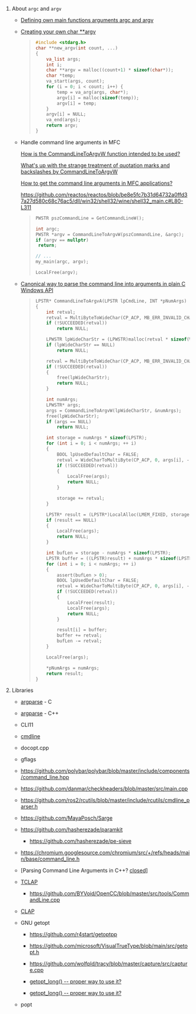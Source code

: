 1. About `argc` and `argv`

   - [Defining own main functions arguments argc and argv](https://stackoverflow.com/questions/1519885/defining-own-main-functions-arguments-argc-and-argv)

   - [Creating your own char **argv](https://www.daniweb.com/programming/software-development/threads/476677/creating-your-own-char-argv)

     > ```c
     > #include <stdarg.h>
     > char **new_argv(int count, ...)
     > {
     >     va_list args;
     >     int i;
     >     char **argv = malloc((count+1) * sizeof(char*));
     >     char *temp;
     >     va_start(args, count);
     >     for (i = 0; i < count; i++) {
     >         temp = va_arg(args, char*);
     >         argv[i] = malloc(sizeof(temp));
     >         argv[i] = temp;
     >     }
     >     argv[i] = NULL;
     >     va_end(args);
     >     return argv;
     > }
     > ```

   - Handle command line arguments in MFC

     [How is the CommandLineToArgvW function intended to be used?](https://devblogs.microsoft.com/oldnewthing/20100916-00/?p=12843)
     
     [What's up with the strange treatment of quotation marks and backslashes by CommandLineToArgvW](https://devblogs.microsoft.com/oldnewthing/20100917-00/?p=12833)
     
     [How to get the command line arguments in MFC applications?](https://stackoverflow.com/questions/5562877/how-to-get-the-command-line-arguments-in-mfc-applications)
     
     https://github.com/reactos/reactos/blob/be8e5fc7b31d64732a0ffd37a27d580c68c76ac5/dll/win32/shell32/wine/shell32_main.c#L80-L311
     
     > ```c++
     > PWSTR pszCommandLine = GetCommandLineW();
     > 
     > int argc;
     > PWSTR *argv = CommandLineToArgvW(pszCommandLine, &argc);
     > if (argv == nullptr)
     >  return;
     > 
     > // ...
     > my_main(argc, argv);
     > 
     > LocalFree(argv);
     > ```

   - [Canonical way to parse the command line into arguments in plain C Windows API](https://stackoverflow.com/questions/291424/canonical-way-to-parse-the-command-line-into-arguments-in-plain-c-windows-api)

     > ```c
     > LPSTR* CommandLineToArgvA(LPSTR lpCmdLine, INT *pNumArgs)
     > {
     >     int retval;
     >     retval = MultiByteToWideChar(CP_ACP, MB_ERR_INVALID_CHARS, lpCmdLine, -1, NULL, 0);
     >     if (!SUCCEEDED(retval))
     >         return NULL;
     > 
     >     LPWSTR lpWideCharStr = (LPWSTR)malloc(retval * sizeof(WCHAR));
     >     if (lpWideCharStr == NULL)
     >         return NULL;
     > 
     >     retval = MultiByteToWideChar(CP_ACP, MB_ERR_INVALID_CHARS, lpCmdLine, -1, lpWideCharStr, retval);
     >     if (!SUCCEEDED(retval))
     >     {
     >         free(lpWideCharStr);
     >         return NULL;
     >     }
     > 
     >     int numArgs;
     >     LPWSTR* args;
     >     args = CommandLineToArgvW(lpWideCharStr, &numArgs);
     >     free(lpWideCharStr);
     >     if (args == NULL)
     >         return NULL;
     > 
     >     int storage = numArgs * sizeof(LPSTR);
     >     for (int i = 0; i < numArgs; ++ i)
     >     {
     >         BOOL lpUsedDefaultChar = FALSE;
     >         retval = WideCharToMultiByte(CP_ACP, 0, args[i], -1, NULL, 0, NULL, &lpUsedDefaultChar);
     >         if (!SUCCEEDED(retval))
     >         {
     >             LocalFree(args);
     >             return NULL;
     >         }
     > 
     >         storage += retval;
     >     }
     > 
     >     LPSTR* result = (LPSTR*)LocalAlloc(LMEM_FIXED, storage);
     >     if (result == NULL)
     >     {
     >         LocalFree(args);
     >         return NULL;
     >     }
     > 
     >     int bufLen = storage - numArgs * sizeof(LPSTR);
     >     LPSTR buffer = ((LPSTR)result) + numArgs * sizeof(LPSTR);
     >     for (int i = 0; i < numArgs; ++ i)
     >     {
     >         assert(bufLen > 0);
     >         BOOL lpUsedDefaultChar = FALSE;
     >         retval = WideCharToMultiByte(CP_ACP, 0, args[i], -1, buffer, bufLen, NULL, &lpUsedDefaultChar);
     >         if (!SUCCEEDED(retval))
     >         {
     >             LocalFree(result);
     >             LocalFree(args);
     >             return NULL;
     >         }
     > 
     >         result[i] = buffer;
     >         buffer += retval;
     >         bufLen -= retval;
     >     }
     > 
     >     LocalFree(args);
     > 
     >     *pNumArgs = numArgs;
     >     return result;
     > }
     > ```

2. Libraries

   - [argparse](https://github.com/cofyc/argparse) - C
   - [argparse](https://github.com/p-ranav/argparse) - C++

   - CLI11

   - [cmdline](https://github.com/tanakh/cmdline)

   - docopt.cpp

   - gflags

   - https://github.com/polybar/polybar/blob/master/include/components/command_line.hpp

   - https://github.com/danmar/checkheaders/blob/master/src/main.cpp

   - https://github.com/ros2/rcutils/blob/master/include/rcutils/cmdline_parser.h

   - https://github.com/MayaPosch/Sarge

   - https://github.com/hasherezade/paramkit

     - https://github.com/hasherezade/pe-sieve

   - https://chromium.googlesource.com/chromium/src/+/refs/heads/main/base/command_line.h

   - [Parsing Command Line Arguments in C++? [closed\]](https://stackoverflow.com/questions/865668/parsing-command-line-arguments-in-c)

   - [TCLAP](http://tclap.sourceforge.net/)

     - https://github.com/BYVoid/OpenCC/blob/master/src/tools/CommandLine.cpp

   - [CLAP](https://www.cs.bgu.ac.il/~cgproj/CLAP/)

   - GNU getopt

     - https://github.com/r4start/getoptpp

     - https://github.com/microsoft/VisualTrueType/blob/main/src/getopt.h

     - https://github.com/wolfpld/tracy/blob/master/capture/src/capture.cpp

     - [getopt_long() -- proper way to use it?](https://stackoverflow.com/questions/7489093/getopt-long-proper-way-to-use-it)
     - [getopt_long() -- proper way to use it?](https://stackoverflow.com/questions/7489093/getopt-long-proper-way-to-use-it)

   - popt

   

